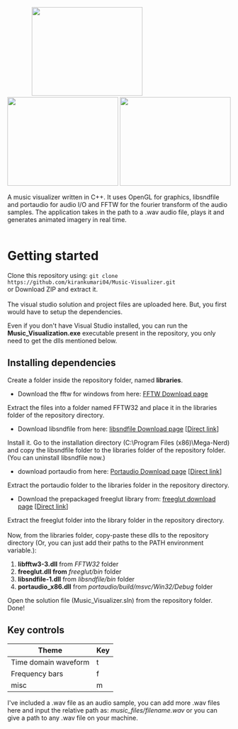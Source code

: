 &nbsp;&nbsp;&nbsp;&nbsp;&nbsp;&nbsp;&nbsp;&nbsp;&nbsp;&nbsp;&nbsp;&nbsp;&nbsp;&nbsp;<img src="http://i.imgur.com/7IPC2Q3.png" width="250" height="200"> <img src="http://i.imgur.com/UL4eeqe.png" width="250" height="200"> <img src="http://i.imgur.com/rWNlyUd.png" width="250" height="200">

A music visualizer written in C++. It uses OpenGL for graphics, libsndfile and portaudio for audio I/O and FFTW for the fourier transform of the audio samples. The application takes in the path to a .wav audio file, plays it and generates animated imagery in real time.<br><br>
# Getting started
Clone this repository using: ```git clone https://github.com/kirankumari04/Music-Visualizer.git```
<br>or Download ZIP and extract it.
<br><br>
The visual studio solution and project files are uploaded here. But, you first would have to setup the dependencies.

Even if you don't have Visual Studio installed, you can run the **Music_Visualization.exe** executable present in the repository, you only need to get the dlls mentioned below.

## Installing dependencies
Create a folder inside the repository folder, named **libraries**.

* Download the fftw for windows from here: [FFTW Download page](http://www.fftw.org/install/windows.html)

Extract the files into a folder named FFTW32 and place it in the libraries folder of the repository directory. 
* Download libsndfile from here: [libsndfile Download page](http://www.mega-nerd.com/libsndfile/#Download)
[[Direct link](http://www.mega-nerd.com/libsndfile/files/libsndfile-1.0.28-w32-setup.exe)]

Install it. Go to the installation directory (C:\Program Files (x86)\Mega-Nerd) and copy the libsndfile folder to the libraries folder of the repository folder. (You can uninstall libsndfile now.)
* download portaudio from here: [Portaudio Download page](http://www.portaudio.com/download.html)
[[Direct link](http://www.portaudio.com/archives/pa_stable_v190600_20161030.tgz)]

Extract the portaudio folder to the libraries folder in the repository directory.
* Download the prepackaged freeglut library from: [freeglut download page](http://freeglut.sourceforge.net/index.php#download)
[[Direct link](http://files.transmissionzero.co.uk/software/development/GLUT/freeglut-MinGW.zip)]

Extract the freeglut folder into the library folder in the repository directory.
<br><br>
Now, from the libraries folder, copy-paste these dlls to the repository directory (Or, you can just add their paths to the PATH environment variable.):
1. **libfftw3-3.dll** from *FFTW32* folder
2. **freeglut.dll from** *freeglut/bin* folder
3. **libsndfile-1.dll** from *libsndfile/bin* folder
4. **portaudio_x86.dll** from *portaudio/build/msvc/Win32/Debug* folder

Open the solution file (Music_Visualizer.sln) from the repository folder. Done!

## Key controls

| Theme                |Key|
| ---------------------|:--|
| Time domain waveform |t  |
| Frequency bars       |f  |
| misc                 |m  |

I've included a .wav file as an audio sample, you can add more .wav files here and input the relative path as: *music_files/filename.wav*
or you can give a path to any .wav file on your machine.
